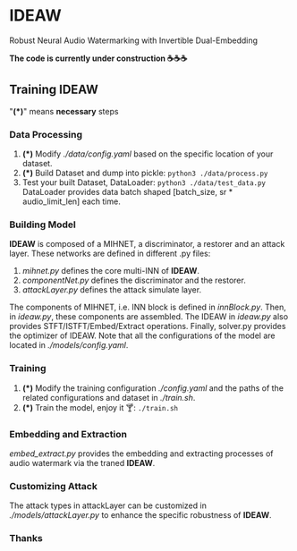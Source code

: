 # IDEAW
Robust Neural Audio Watermarking with Invertible Dual-Embedding

**The code is currently under construction ☕️☕️☕️**

## Training IDEAW
"**(\*)**" means **necessary** steps
### Data Processing
1. **(\*)** Modify *./data/config.yaml* based on the specific location of your dataset.
2. **(\*)** Build Dataset and dump into pickle:
   `python3 ./data/process.py`
3. Test your built Dataset, DataLoader:
   `python3 ./data/test_data.py`
   DataLoader provides data batch shaped [batch_size, sr * audio_limit_len] each time.

### Building Model
**IDEAW** is composed of a MIHNET, a discriminator, a restorer and an attack layer.
These networks are defined in different .py files:
1. *mihnet.py* defines the core multi-INN of **IDEAW**.
2. *componentNet.py* defines the discriminator and the restorer.
3. *attackLayer.py* defines the attack simulate layer.

The components of MIHNET, i.e. INN block is defined in *innBlock.py*.
Then, in *ideaw.py*, these components are assembled. The IDEAW in *ideaw.py* also provides STFT/ISTFT/Embed/Extract operations.
Finally, solver.py provides the optimizer of IDEAW.
Note that all the configurations of the model are located in *./models/config.yaml*.

### Training
1. **(\*)** Modify the training configuration *./config.yaml* and the paths of the related configurations and dataset in *./train.sh*.
2. **(\*)** Train the model, enjoy it 🍸:
   `./train.sh`

### Embedding and Extraction
*embed_extract.py* provides the embedding and extracting processes of audio watermark via the traned **IDEAW**.

### Customizing Attack
The attack types in attackLayer can be customized in *./models/attackLayer.py* to enhance the specific robustness of **IDEAW**.

### Thanks
